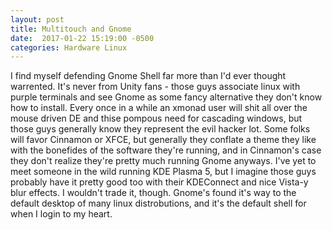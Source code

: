 ```yaml
---
layout: post
title: Multitouch and Gnome
date:  2017-01-22 15:19:00 -0500
categories: Hardware Linux
---
```


I find myself defending Gnome Shell far more than I'd ever thought warrented. It's never from Unity fans - those guys associate linux with purple terminals and see Gnome as some fancy alternative they don't know how to install. Every once in a while an xmonad user will shit all over the mouse driven DE and thise pompous need for cascading windows, but those guys generally know they represent the evil hacker lot. Some folks will favor Cinnamon or XFCE, but generally they conflate a theme they like with the bonefides of the software they're running, and in Cinnamon's case they don't realize they're pretty much running Gnome anyways. I've yet to meet someone in the wild running KDE Plasma 5, but I imagine those guys probably have it pretty good too with their KDEConnect and nice Vista-y blur effects. I wouldn't trade it, though. Gnome's found it's way to the default desktop of many linux distrobutions, and it's the default shell for when I login to my heart.
